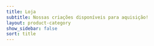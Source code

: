 ```yaml
---
title: Loja
subtitle: Nossas criações disponíveis para aquisição!
layout: product-category
show_sidebar: false
sort: title
---
```

